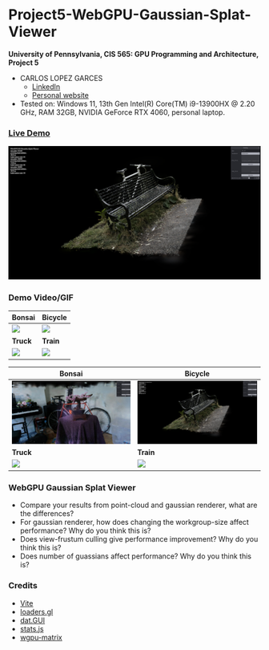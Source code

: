 # Project5-WebGPU-Gaussian-Splat-Viewer

**University of Pennsylvania, CIS 565: GPU Programming and Architecture, Project 5**

* CARLOS LOPEZ GARCES
  * [LinkedIn](https://www.linkedin.com/in/clopezgarces/)
  * [Personal website](https://carlos-lopez-garces.github.io/)
* Tested on: Windows 11, 13th Gen Intel(R) Core(TM) i9-13900HX @ 2.20 GHz, RAM 32GB, NVIDIA GeForce RTX 4060, personal laptop.


### [Live Demo](carlos-lopez-garces.github.io/Penn-CIS-5650-Project5-WebGPU-Gaussian-Splat-Viewer)

[![](images/bicycle_1.png)](carlos-lopez-garces.github.io/Penn-CIS-5650-Project5-WebGPU-Gaussian-Splat-Viewer)

### Demo Video/GIF

| Bonsai | Bicycle |
|----------|----------|
| ![](images/bonsai_1.gif)   | ![](images/bicycle_1.gif)   |
| **Truck** | **Train** |
| ![](images/truck_1.gif)   | ![](images/train_1.gif)   |


| Bonsai | Bicycle |
|----------|----------|
| ![](images/bonsai_1.png)   | ![](images/bicycle_1.png)   |
| **Truck** | **Train** |
| ![](images/truck_1.png)   | ![](images/train_1.png)   |

### WebGPU Gaussian Splat Viewer

- Compare your results from point-cloud and gaussian renderer, what are the differences?
- For gaussian renderer, how does changing the workgroup-size affect performance? Why do you think this is?
- Does view-frustum culling give performance improvement? Why do you think this is? 
- Does number of guassians affect performance?  Why do you think this is? 

### Credits

- [Vite](https://vitejs.dev/)
- [loaders.gl](https://loaders.gl/)
- [dat.GUI](https://github.com/dataarts/dat.gui)
- [stats.js](https://github.com/mrdoob/stats.js)
- [wgpu-matrix](https://github.com/greggman/wgpu-matrix)
